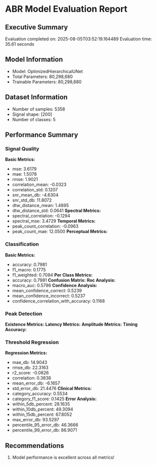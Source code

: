 
# ABR Model Evaluation Report

## Executive Summary
Evaluation completed on: 2025-08-05T03:52:19.164489
Evaluation time: 35.61 seconds

## Model Information
- Model: OptimizedHierarchicalUNet
- Total Parameters: 80,298,680
- Trainable Parameters: 80,298,680

## Dataset Information
- Number of samples: 5358
- Signal shape: [200]
- Number of classes: 5

## Performance Summary

### Signal Quality
**Basic Metrics:**
- mse: 3.6179
- mae: 1.5078
- rmse: 1.9021
- correlation_mean: -0.0323
- correlation_std: 0.1207
- snr_mean_db: -4.6304
- snr_std_db: 11.8072
- dtw_distance_mean: 1.4895
- dtw_distance_std: 0.0641
**Spectral Metrics:**
- spectral_correlation: -0.1294
- spectral_mse: 3.4729
**Temporal Metrics:**
- peak_count_correlation: -0.0963
- peak_count_mae: 12.0500
**Perceptual Metrics:**

### Classification
**Basic Metrics:**
- accuracy: 0.7981
- f1_macro: 0.1775
- f1_weighted: 0.7084
**Per Class Metrics:**
- accuracy: 0.7981
**Confusion Matrix:**
**Roc Analysis:**
- macro_auc: 0.5796
**Confidence Analysis:**
- mean_confidence_correct: 0.5239
- mean_confidence_incorrect: 0.5237
- confidence_correlation_with_accuracy: 0.1168

### Peak Detection
**Existence Metrics:**
**Latency Metrics:**
**Amplitude Metrics:**
**Timing Accuracy:**

### Threshold Regression
**Regression Metrics:**
- mae_db: 14.9043
- rmse_db: 22.3163
- r2_score: -0.0826
- correlation: 0.3838
- mean_error_db: -6.1657
- std_error_db: 21.4476
**Clinical Metrics:**
- category_accuracy: 0.5534
- category_f1_score: 0.1425
**Error Analysis:**
- within_5db_percent: 28.1635
- within_10db_percent: 49.3094
- within_15db_percent: 67.8052
- max_error_db: 93.5297
- percentile_95_error_db: 46.3666
- percentile_99_error_db: 86.9071

## Recommendations
1. Model performance is excellent across all metrics!
